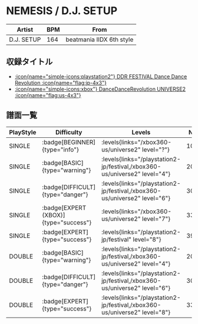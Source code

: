 # NEMESIS / D.J. SETUP

|Artist|BPM|From|
|------|---|----|
|D.J. SETUP|164|beatmania IIDX 6th style|

## 収録タイトル

- [:icon{name="simple-icons:playstation2"} DDR FESTIVAL Dance Dance Revolution :icon{name="flag:jp-4x3"}](/playstation2-jp/festival)
- [:icon{name="simple-icons:xbox"} DanceDanceRevolution UNIVERSE2 :icon{name="flag:us-4x3"}](/xbox360-us/universe2)

## 譜面一覧

|PlayStyle|Difficulty|Levels|Notes|Movie|
|---------|----------|------|-----|-----|
|SINGLE| :badge[BEGINNER]{type="info"}| :levels{links="/xbox360-us/universe2" level="?"}|102/0||
|SINGLE| :badge[BASIC]{type="warning"}| :levels{links="/playstation2-jp/festival,/xbox360-us/universe2" level="4"}|205/91||
|SINGLE| :badge[DIFFICULT]{type="danger"}| :levels{links="/playstation2-jp/festival,/xbox360-us/universe2" level="6"}|309/48||
|SINGLE| :badge[EXPERT (XBOX)]{type="success"}| :levels{links="/xbox360-us/universe2" level="7"}|335/75||
|SINGLE| :badge[EXPERT]{type="success"}| :levels{links="/playstation2-jp/festival" level="8"}|399/45||
|DOUBLE| :badge[BASIC]{type="warning"}| :levels{links="/playstation2-jp/festival,/xbox360-us/universe2" level="4"}|205/91||
|DOUBLE| :badge[DIFFICULT]{type="danger"}| :levels{links="/playstation2-jp/festival,/xbox360-us/universe2" level="6"}|309/48||
|DOUBLE| :badge[EXPERT]{type="success"}| :levels{links="/playstation2-jp/festival,/xbox360-us/universe2" level="8"}|335/75||
